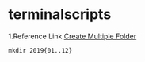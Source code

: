 # terminalscripts

1.Reference Link
[Create Multiple Folder](https://askubuntu.com/questions/731721/is-there-a-way-to-create-multiple-directories-at-once-with-mkdir)

```terminal
mkdir 2019{01..12}
```
